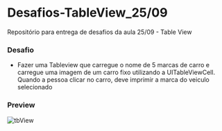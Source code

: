 # Desafios-TableView_25/09
Repositório para entrega de desafios da aula 25/09 - Table View 

### Desafio
- Fazer uma Tableview que carregue o nome de 5 marcas de carro e carregue uma imagem de um carro fixo utilizando a UITableViewCell. Quando a pessoa clicar no carro, deve imprimir a marca do veiculo selecionado

### Preview
![tbView](https://user-images.githubusercontent.com/42849855/95691257-27a54380-0bf4-11eb-9653-7e20a020f1b6.png)
